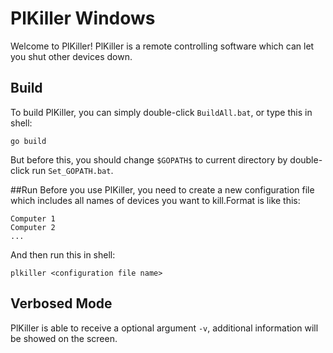 # PlKiller Windows
Welcome to PlKiller! PlKiller is a remote controlling software which can let you shut other devices down.

## Build
To build PlKiller, you can simply double-click `BuildAll.bat`, or type this in shell:
```
go build
```
But before this, you should change `$GOPATH$` to current directory by double-click run `Set_GOPATH.bat`.

##Run
Before you use PlKiller, you need to create a new configuration file which includes all names of devices you want to kill.Format is like this:
```
Computer 1
Computer 2
...
```
And then run this in shell:
```
plkiller <configuration file name>
```
## Verbosed Mode
PlKiller is able to receive a optional argument `-v`, additional information will be showed on the screen.
